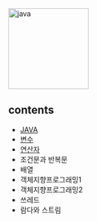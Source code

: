 <img width="160" alt="java" src="https://user-images.githubusercontent.com/29009929/150311462-f70fb8a4-67d7-40a9-9339-b73d6d1f2769.PNG">

## contents
- [JAVA](https://github.com/ae-min/TIL/blob/main/JAVA/%EC%9E%90%EB%B0%94%EC%9D%98%EC%A0%95%EC%84%9D/JAVA..md)
- [변수](https://github.com/ae-min/TIL/blob/main/JAVA/%EC%9E%90%EB%B0%94%EC%9D%98%EC%A0%95%EC%84%9D/%EB%B3%80%EC%88%98.md)
- [연산자](https://github.com/ae-min/TIL/blob/main/JAVA/%EC%9E%90%EB%B0%94%EC%9D%98%EC%A0%95%EC%84%9D/%EC%97%B0%EC%82%B0%EC%9E%90.md)
- 조건문과 반복문
- 배열
- 객체지향프로그래밍1
- 객체지향프로그래밍2
- 쓰레드
- 람다와 스트림

